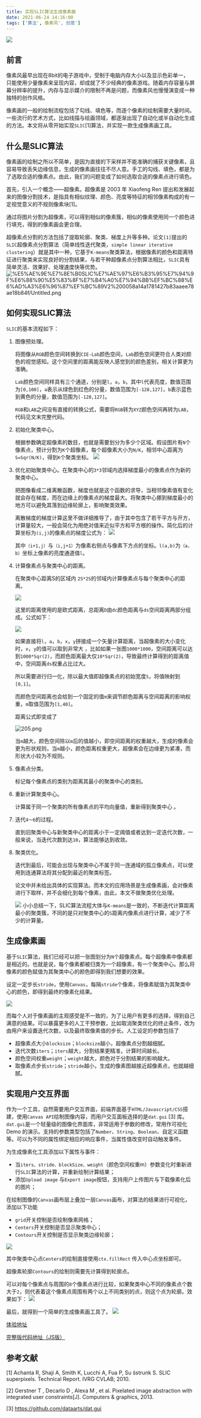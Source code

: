 ```yaml
---
title: 实现SLIC算法生成像素画
date: 2021-06-24 14:16:00
tags: ['算法', 像素风', 创意']
---
```


![](https://img30.360buyimg.com/ling/jfs/t1/176679/25/16377/698225/60d422b7Ebf710ac3/9633491f4019d205.jpg)

## 前言

像素风最早出现在8bit的电子游戏中，受制于电脑内存大小以及显示色彩单一， 只能使用少量像素来呈现内容，却成就了不少经典的像素游戏。随着内存容量与屏幕分辨率的提升，内存与显示媒介的限制不再是问题，而像素风也慢慢演变成一种独特的创作风格。

像素画的一般的绘制流程包括了勾线、填色等，而逐个像素的绘制需要大量时间。一些流行的艺术方式，比如线描与绘画领域，都逐渐出现了自动化或半自动化生成的方法。本文将从零开始实现`SLIC`[1]算法，并实现一款生成像素画工具。

## 什么是SLIC算法

像素画的绘制之所以不简单，是因为直接的下采样并不能准确的捕获关键像素，且容易导致丢失边缘信息，生成的像素画往往不尽人意。手工的勾线、填色，都是为了选取合适的像素点。由此，我们的问题变成了如何选取合适的像素点进行填色。

首先，引入一个概念——超像素。超像素是 2003 年 Xiaofeng Ren 提出和发展起来的图像分割技术，是指具有相似纹理、颜色、亮度等特征的相邻像素构成的有一定视觉意义的不规则像素块[1]。

通过将图片分割为超像素，可以得到相似的像素簇，相似的像素使用同一个颜色进行填充，得到的像素画会更合理。

超像素点分割的方法包括了提取轮廓、聚类、梯度上升等多种。论文`[1]`提出的`SLIC`超像素点分割算法（简单线性迭代聚类，`simple linear iterative clustering`）就是其中一种，它基于`K-means`聚类算法，根据像素的颜色和距离特征进行聚类来实现良好的分割结果，与若干种超像素点分割算法相比，`SLIC`具有简单灵活、效果好、处理速度快等优势。
![%E5%AE%9E%E7%8E%B0SLIC%E7%AE%97%E6%B3%95%E7%94%9F%E6%88%90%E5%83%8F%E7%B4%A0%E7%94%BB%EF%BC%88%E6%AD%A3%E6%96%87%EF%BC%89V2%200058a14a1781427b83aaee78ae18b84f/Untitled.png](https://img12.360buyimg.com/ling/jfs/t1/193428/9/8748/3658169/60cb106cEf137cf33/ef478c4d07c880a6.png)
## 如何实现SLIC算法

`SLIC`的基本流程如下：

1. 图像预处理。

    将图像从`RGB`颜色空间转换到`CIE-Lab`颜色空间，`Lab`颜色空间更符合人类对颜色的视觉感知。这个空间里的距离能反映人感觉到的颜色差别，相关计算更为准确。

    `Lab`颜色空间同样具有三个通道，分别是`l`，`a`，`b`，其中`l`代表亮度，数值范围为`[0,100]`，`a`表示从绿色到红色的分量，数值范围为`[-128,127]`，`b`表示蓝色到黄色的分量，数值范围为`[-128,127]`。

    `RGB`和`LAB`之间没有直接的转换公式，需要将`RGB`转为`XYZ`颜色空间再转为`LAB`，代码见文末完整代码。

2. 初始化聚类中心。

    根据参数确定超像素的数目，也就是需要划分为多少个区域。假设图片有`N`个像素点，预计分割为`K`个超像素，每个超像素大小为`N/K`，相邻中心距离为`S=Sqr(N/K)`，得到`K`个聚类坐标。
    ![](https://img11.360buyimg.com/ling/jfs/t1/178647/18/10638/16232/60d088fdEbcaad83f/73c0e554c8368059.png)

3. 优化初始聚类中心。在聚类中心的`3*3`邻域内选择梯度最小的像素点作为新的聚类中心。

    把图像看成二维离散函数，梯度也就是这个函数的求导，当相邻像素值有变化就会存在梯度，而在边缘上的像素点的梯度最大。将聚类中心挪到梯度最小的地方可以避免其落到边缘轮廓上，影响聚类效果。

    离散梯度的梯度计算这里不做详细推导了，由于其中包含了若干平方与开方，计算量较大，一般会简化为用绝对值来近似平方和平方根的操作。简化后的计算坐标为`(i,j)`的像素点的梯度公式为：
    ![](https://img20.360buyimg.com/ling/jfs/t1/193610/24/8645/2633/60cb1055E36e48622/eafe0abecff08533.png)

    其中`（i+1,j）`与`（i,j+1）`为像素右侧点与像素下方点的坐标。`l(a,b)`为`（a，b）`坐标上像素的亮度通道值`l`。

4. 计算像素点与聚类中心的距离。

    在聚类中心距离S的区域内  `2S*2S`的邻域内计算像素点与每个聚类中心的距离。

    ![](https://img20.360buyimg.com/ling/jfs/t1/191167/21/8674/8917/60cb1055E69a5bd7d/b916aec8929038d2.png)

     这里的距离使用的是欧式距离，总距离`D`由`dc`颜色距离与`ds`空间距离两部分组成。公式如下：
    
    ![](https://img11.360buyimg.com/ling/jfs/t1/191479/1/9638/9340/60d08d46E99161f1b/82dfadd19142d98f.png)

    如果直接将`l`，`a`，`b`，`x`，`y`拼接成一个矢量计算距离，当超像素的大小变化时，`x`，`y`的值可以取到非常大 ，比如如果一张图`1000*1000`，空间距离可以达到`1000*Sqr(2)`，而颜色距离最大仅`10*Sqr(2)`，导致最终计算得到的距离值中，空间距离`ds`权重占比过大。

    所以需要进行归一化，除以最大值即超像素点的初始宽度`S`，将值映射到`[0,1]`。

    而颜色空间距离也会给到一个固定的值`m`来调节颜色距离与空间距离的影响权重，`m`取值范围为`[1,40]`。

    距离公式即变成了

    ![205.png](https://img10.360buyimg.com/ling/jfs/t1/178936/28/10389/3347/60d09093Ef578bff0/f2c125d4e9d8cf56.png)

    当`m`越大，颜色空间除以`m`后的值越小，即空间距离的权重越大，生成的像素会更为形状规则，当`m`越小，颜色距离权重更大，超像素会在边缘更为紧凑，而形状大小较为不规则。

5. 像素点分类。

    标记每个像素点的类别为距离其最小的聚类中心的类别。

6. 重新计算聚类中心。

    计算属于同一个聚类的所有像素点的平均向量值，重新得到聚类中心 。

7. 迭代`4～6`的过程。

    直到旧聚类中心与新聚类中心的距离小于一定阈值或者达到一定迭代次数，一般来说，当迭代次数到达`10`，算法能够达到收敛。

8. 聚类优化。

    迭代到最后，可能会出现与聚类中心不属于同一连通域的孤立像素点，可以使用到连通算法将其分配到最近的聚类标签。

    论文中并未给出具体的实现算法。而本文的应用场景是生成像素画，会对像素进行下取样，并不会细化到每个像素，由此，本文不做聚类优化处理。

    ![](https://img13.360buyimg.com/ling/jfs/t1/193190/32/8738/4018865/60cb1063E019a46c8/a67e81bd4b1a2af0.png)
小小总结一下，SLIC算法流程大体与`K-means`是一致的，不断迭代计算距离最小的聚类簇，不同的是只对聚类中心的`S`距离内像素点进行计算，减少了不少的计算量。

## 生成像素画

基于`SLIC`算法，我们已经可以把一张图划分为`N`个超像素点。每个超像素中像素都是相近的。也就是说，每个像素都被归类为一个超像素，有一个聚类中心。那么将像素的颜色赋值为其聚类中心的颜色即得到我们想要的效果。

设定一定步长`stride`，使用`Canvas`，每隔`stride`个像素，将像素赋值为其聚类中心的颜色，即得到最终的像素化结果。

![](https://img10.360buyimg.com/ling/jfs/t1/192087/5/8791/3694223/60cb1066E3b31e7a3/780b5ad2b442edb7.png)

而每个人对于像素画的主观感受是不一致的，为了让用户有更多的选择，得到自己满意的结果。可以暴露更多的人工干预参数，比如取消聚类优化的终止条件，改为由用户来设置迭代次数，以及最终取像素值的步长。人工设定的参数包括了

- 超像素点大小`blocksize`；`blocksize`越小，超像素点分割越细腻。
- 迭代次数`iters`；`iters`越大，分割结果更精准，计算时间越长。
- 颜色空间权重`weight`；`weight`越大，颜色对于分割结果的影响越大。
- 取像素点步长`stride`；`stride`越小，生成的像素图越接近超像素点，也就越细腻。

## 实现用户交互界面

作为一个工具，自然需要用户交互界面，前端界面基于`HTML/Javascript/CSS`搭建，使用`Canvas API`绘制图像内容，而用户交互面板选择的是`dat.gui` [3] 库。`dat.gui`是一个轻量级的图像化界面库，非常适用于参数的修改，常用作可视化 Demo 的演示。支持的参数类型包括了`Number`、`String`、`Boolean`、自定义函数等。可以为不同的属性绑定相应的响应事件，当属性值改变时自动触发事件。

为生成像素化工具添加以下属性与事件：

- 当`iters、stride、blockSize、weight`（颜色空间权重m）参数变化时重新进行`SLIC`算法的计算，并重新绘制计算结果；
- 添加`Upload image` 与`Export image`按钮，支持用户上传图片与下载像素化后的图片；

在绘制图像的`Canvas`画布层上叠加一层`Canvas`画布，对算法的结果进行可视化，添加以下功能

- `grid`开关控制是否绘制像素网格；
- `Centers`开关控制是否显示聚类中心；
- `Contours`开关控制是否显示聚类边缘轮廓；

![](https://img12.360buyimg.com/ling/jfs/t1/173506/12/16257/35117/60d09706E532cca53/4d3801c6dc6ef6b2.png)

其中聚类中心点`Centers`的绘制直接使用`ctx.fillRect` 传入中心点坐标即可。

超像素轮廓`Contours`的绘制则需要先计算得到轮廓点。

可以对每个像素点与周围的`8`个像素点进行比较，如果聚类中心不同的像素点个数大于`2`，则代表着这个像素点周围有两个以上不同类别的点，则这个点为轮廓。效果如下：
![](https://img13.360buyimg.com/ling/jfs/t1/174366/3/15957/368673/60d09c72E286e88f5/c5e17b867df46a7b.png)

最后，就得到一个简单的生成像素画工具了。
![](https://img14.360buyimg.com/ling/jfs/t1/194324/12/9557/443206/60d09a39E0360c7b9/532738b8e894c0f0.png)

 [体验地址](https://xs7.github.io/Pixelate/index.html)

[完整版代码地址（JS版）](https://github.com/xs7/Pixelate)

## 参考文献

[1] Achanta R, Shaji A, Smith K, Lucchi A, Fua P, Su ̈sstrunk S. SLIC superpixels. Technical Report. IVRG CVLAB; 2010.

[2] Gerstner T ,  Decarlo D ,  Alexa M , et al. Pixelated image abstraction with integrated user constraints[J]. Computers & graphics, 2013.

[3] https://github.com/dataarts/dat.gui